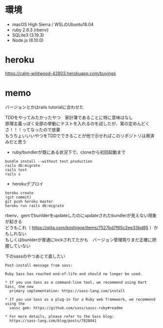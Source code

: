 # 環境
* macOS High Sierra / WSLのUbuntu18.04
* ruby 2.6.3 (rbenv)  
* SQLite3 (3.19.3)
* Node.js (8.10.0)

# heroku  
https://calm-wildwood-42803.herokuapp.com/buyings  

# memo
バージョンとかはrails tutorialに合わせた  

TDDをやってみたかったやつ　家計簿であることに特に意味はなし  
原理主義っぽく全部の挙動にテストを入れるのを試したが、案の定めんどくさ！！！ってなったので放棄  
もうちょいいいやつをTDDでできることが他で示せればこのリポジトリは用済みだと思う  

* ruby/bundlerが既にある状況下で、cloneから初回起動まで  
```
bundle install --without test production
rails db:migrate
rails test
rails s
```

* herokuデプロイ  
```
heroku create  
(git commit)  
git push heroku master  
heroku run rails db:migrate
```

rbenv、gemでbunlderをupdateしたのにupdateされたbundlerが見えない現象が起きる  
どうもこれ（ https://qiita.com/koshigoe/items/7527bd7f65c2ee33bd85 ）かもしれない  
もしくはbunlderが普通にlockされてたかも　バージョン管理周りまだ正確に把握していない  

下のsassのやつあとで直したい  

```
Post-install message from sass:

Ruby Sass has reached end-of-life and should no longer be used.

* If you use Sass as a command-line tool, we recommend using Dart Sass, the new
  primary implementation: https://sass-lang.com/install

* If you use Sass as a plug-in for a Ruby web framework, we recommend using the
  sassc gem: https://github.com/sass/sassc-ruby#readme

* For more details, please refer to the Sass blog:
  https://sass-lang.com/blog/posts/7828841
```

